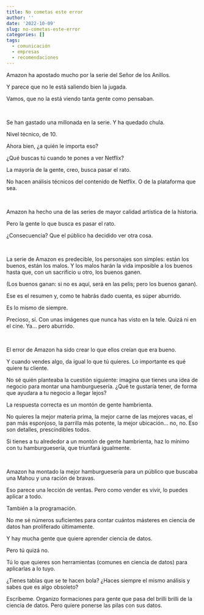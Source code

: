 ```yaml
---
title: No cometas este error
author: ''
date: '2022-10-09'
slug: no-cometas-este-error
categories: []
tags:
  - comunicación
  - empresas
  - recomendaciones
---
```


Amazon ha apostado mucho por la serie del Señor de los Anillos.

Y parece que no le está saliendo bien la jugada.

Vamos, que no la está viendo tanta gente como pensaban.

</br>

Se han gastado una millonada en la serie. Y ha quedado chula.

Nivel técnico, de 10.

Ahora bien, ¿a quién le importa eso?

¿Qué buscas tú cuando te pones a ver Netflix?

La mayoría de la gente, creo, busca pasar el rato.

No hacen análisis técnicos del contenido de Netflix. O de la plataforma que sea.

</br>

Amazon ha hecho una de las series de mayor calidad artística de la historia.

Pero la gente lo que busca es pasar el rato.

¿Consecuencia? Que el público ha decidido ver otra cosa.

</br>

La serie de Amazon es predecible, los personajes son simples: están los buenos, están los malos. Y los malos harán la vida imposible a los buenos hasta que, con un sacrificio u otro, los buenos ganen.

(Los buenos ganan: si no es aquí, será en las pelis; pero los buenos ganan).

Ese es el resumen y, como te habrás dado cuenta, es súper aburrido.

Es lo mismo de siempre.

Precioso, sí. Con unas imágenes que nunca has visto en la tele. Quizá ni en el cine. Ya... pero aburrido.

</br>

El error de Amazon ha sido crear lo que ellos creían que era bueno.

Y cuando vendes algo, da igual lo que tú quieres. Lo importante es qué quiere tu cliente.



No sé quién planteaba la cuestión siguiente: imagina que tienes una idea de negocio para montar una hamburguesería. ¿Qué te gustaría tener, de forma que ayudara a tu negocio a llegar lejos?

La respuesta correcta es un montón de gente hambrienta.

No quieres la mejor materia prima, la mejor carne de las mejores vacas, el pan más esponjoso, la parrilla más potente, la mejor ubicación... no, no. Eso son detalles, prescindibles todos.

Si tienes a tu alrededor a un montón de gente hambrienta, haz lo mínimo con tu hamburguesería, que triunfará igualmente.

</br>

Amazon ha montado la mejor hamburguesería para un público que buscaba una Mahou y una ración de bravas.



Eso parece una lección de ventas. Pero como vender es vivir, lo puedes aplicar a todo.

También a la programación.

No me sé números suficientes para contar cuántos másteres en ciencia de datos han proliferado últimamente.

Y hay mucha gente que quiere aprender ciencia de datos.

Pero tú quizá no.

Tú lo que quieres son herramientas (comunes en ciencia de datos) para aplicarlas a lo tuyo.

¿Tienes tablas que se te hacen bola? ¿Haces siempre el mismo análisis y sabes que es algo obsoleto?



Escríbeme. Organizo formaciones para gente que pasa del brilli brilli de la ciencia de datos. Pero quiere ponerse las pilas con sus datos.



